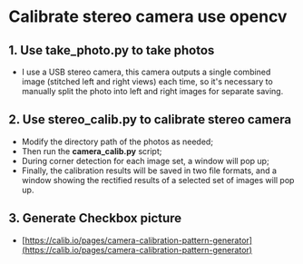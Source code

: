 # Calibrate stereo camera use opencv 

## 1. Use take_photo.py to take photos
- I use a USB stereo camera, this camera outputs a single combined image (stitched left and right views) each time, so it's necessary to manually split the photo into left and right images for separate saving.

## 2. Use stereo_calib.py to calibrate stereo camera
- Modify the directory path of the photos as needed;
- Then run the **camera_calib.py** script;
- During corner detection for each image set, a window will pop up;
- Finally, the calibration results will be saved in two file formats, and a window showing the rectified results of a selected set of images will pop up.

## 3. Generate Checkbox picture
- [https://calib.io/pages/camera-calibration-pattern-generator](https://calib.io/pages/camera-calibration-pattern-generator)
